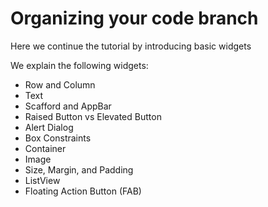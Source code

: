 # Organizing your code branch

Here we continue the tutorial by introducing basic widgets

We explain the following widgets:

* Row and Column
* Text
* Scafford and AppBar
* Raised Button vs Elevated Button
* Alert Dialog
* Box Constraints
* Container
* Image
* Size, Margin, and Padding
* ListView
* Floating Action Button (FAB)
